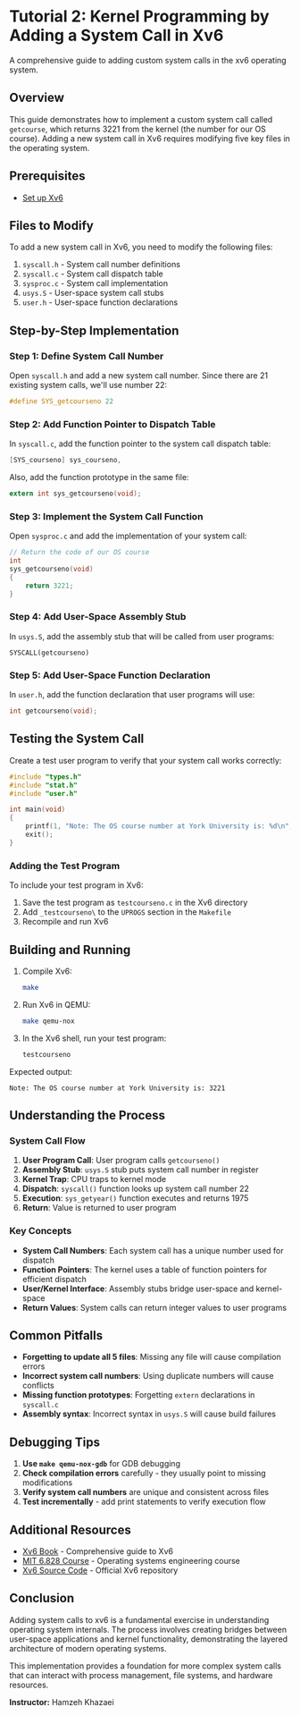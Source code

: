 # Tutorial 2: Kernel Programming by Adding a System Call in Xv6

A comprehensive guide to adding custom system calls in the xv6 operating system.

## Overview

This guide demonstrates how to implement a custom system call called `getcourse`, which returns 3221 from the kernel (the number for our OS course). 
Adding a new system call in Xv6 requires modifying five key files in the operating system.

## Prerequisites

- [Set up Xv6](https://github.com/hamzehkhazaei/EECS3221_Xv6-Setup) 

## Files to Modify

To add a new system call in Xv6, you need to modify the following files:

1. `syscall.h` - System call number definitions
2. `syscall.c` - System call dispatch table
3. `sysproc.c` - System call implementation
4. `usys.S` - User-space system call stubs
5. `user.h` - User-space function declarations

## Step-by-Step Implementation

### Step 1: Define System Call Number

Open `syscall.h` and add a new system call number. Since there are 21 existing system calls, we'll use number 22:

```c
#define SYS_getcourseno 22
```

### Step 2: Add Function Pointer to Dispatch Table

In `syscall.c`, add the function pointer to the system call dispatch table:

```c
[SYS_courseno] sys_courseno,
```

Also, add the function prototype in the same file:

```c
extern int sys_getcourseno(void);
```

### Step 3: Implement the System Call Function

Open `sysproc.c` and add the implementation of your system call:

```c
// Return the code of our OS course
int
sys_getcourseno(void)
{
    return 3221;
}
```

### Step 4: Add User-Space Assembly Stub

In `usys.S`, add the assembly stub that will be called from user programs:

```assembly
SYSCALL(getcourseno)
```

### Step 5: Add User-Space Function Declaration

In `user.h`, add the function declaration that user programs will use:

```c
int getcourseno(void);
```

## Testing the System Call

Create a test user program to verify that your system call works correctly:

```c
#include "types.h"
#include "stat.h"
#include "user.h"

int main(void)
{
    printf(1, "Note: The OS course number at York University is: %d\n", getcourseno());
    exit();
}
```

### Adding the Test Program

To include your test program in Xv6:

1. Save the test program as `testcourseno.c` in the Xv6 directory
2. Add `_testcourseno\` to the `UPROGS` section in the `Makefile`
3. Recompile and run Xv6

## Building and Running

1. Compile Xv6:
   ```bash
   make
   ```

2. Run Xv6 in QEMU:
   ```bash
   make qemu-nox
   ```

3. In the Xv6 shell, run your test program:
   ```bash
   testcourseno
   ```

Expected output:
```
Note: The OS course number at York University is: 3221
```

## Understanding the Process

### System Call Flow

1. **User Program Call**: User program calls `getcourseno()`
2. **Assembly Stub**: `usys.S` stub puts system call number in register
3. **Kernel Trap**: CPU traps to kernel mode
4. **Dispatch**: `syscall()` function looks up system call number 22
5. **Execution**: `sys_getyear()` function executes and returns 1975
6. **Return**: Value is returned to user program

### Key Concepts

- **System Call Numbers**: Each system call has a unique number used for dispatch
- **Function Pointers**: The kernel uses a table of function pointers for efficient dispatch
- **User/Kernel Interface**: Assembly stubs bridge user-space and kernel-space
- **Return Values**: System calls can return integer values to user programs

## Common Pitfalls

- **Forgetting to update all 5 files**: Missing any file will cause compilation errors
- **Incorrect system call numbers**: Using duplicate numbers will cause conflicts
- **Missing function prototypes**: Forgetting `extern` declarations in `syscall.c`
- **Assembly syntax**: Incorrect syntax in `usys.S` will cause build failures

## Debugging Tips

1. **Use `make qemu-nox-gdb`** for GDB debugging
2. **Check compilation errors** carefully - they usually point to missing modifications
3. **Verify system call numbers** are unique and consistent across files
4. **Test incrementally** - add print statements to verify execution flow

## Additional Resources

- [Xv6 Book](https://pdos.csail.mit.edu/6.828/2018/xv6/book-rev11.pdf) - Comprehensive guide to Xv6
- [MIT 6.828 Course](https://pdos.csail.mit.edu/6.828/) - Operating systems engineering course
- [Xv6 Source Code](https://github.com/mit-pdos/xv6-public) - Official Xv6 repository

## Conclusion

Adding system calls to xv6 is a fundamental exercise in understanding operating system internals. 
The process involves creating bridges between user-space applications and kernel functionality, demonstrating the layered architecture of modern operating systems.

This implementation provides a foundation for more complex system calls that can interact with process management, file systems, and hardware resources.

**Instructor:** Hamzeh Khazaei
